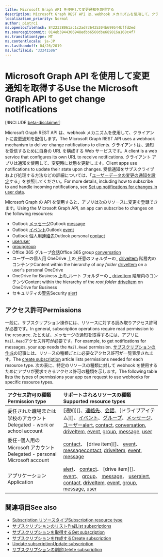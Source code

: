 ```yaml
---
title: Microsoft Graph API を使用して変更通知を取得する
description: Microsoft Graph REST API は、webhook メカニズムを使用して、クライアントに変更通知を配信します。 クライアントは、通知を受信するために自身の URL を構成する Web サービスです。 クライアント アプリは通知を使用して、変更時に状態を更新します。 受信通知をサブスクライブおよび処理する方法などの詳細については、「ユーザーデータの変更の通知を設定する」を参照してください。
localization_priority: Normal
author: piotrci
ms.openlocfilehash: 8422328061ac1c2ad736435204b699544bffd2ed
ms.sourcegitcommit: 014eb3944306948edbb6560dbe689816a168c4f7
ms.translationtype: MT
ms.contentlocale: ja-JP
ms.lasthandoff: 04/26/2019
ms.locfileid: "33341506"
---
```

# <a name="use-the-microsoft-graph-api-to-get-change-notifications"></a><span data-ttu-id="8fb87-106">Microsoft Graph API を使用して変更通知を取得する</span><span class="sxs-lookup"><span data-stu-id="8fb87-106">Use the Microsoft Graph API to get change notifications</span></span>

[!INCLUDE [beta-disclaimer](../../includes/beta-disclaimer.md)]

<span data-ttu-id="8fb87-107">Microsoft Graph REST API は、webhook メカニズムを使用して、クライアントに変更通知を配信します。</span><span class="sxs-lookup"><span data-stu-id="8fb87-107">The Microsoft Graph REST API uses a webhook mechanism to deliver change notifications to clients.</span></span> <span data-ttu-id="8fb87-108">クライアントは、通知を受信するために自身の URL を構成する Web サービスです。</span><span class="sxs-lookup"><span data-stu-id="8fb87-108">A client is a web service that configures its own URL to receive notifications.</span></span> <span data-ttu-id="8fb87-109">クライアント アプリは通知を使用して、変更時に状態を更新します。</span><span class="sxs-lookup"><span data-stu-id="8fb87-109">Client apps use notifications to update their state upon changes.</span></span> <span data-ttu-id="8fb87-110">受信通知をサブスクライブおよび処理する方法などの詳細については、「[ユーザーデータの変更の通知を設定](/graph/webhooks)する」を参照してください。</span><span class="sxs-lookup"><span data-stu-id="8fb87-110">For more details, including how to subscribe to and handle incoming notifications, see [Set up notifications for changes in user data](/graph/webhooks).</span></span>

<span data-ttu-id="8fb87-111">Microsoft Graph の API を使用すると、アプリは次のリソースに変更を登録できます。</span><span class="sxs-lookup"><span data-stu-id="8fb87-111">Using the Microsoft Graph API, an app can subscribe to changes on the following resources:</span></span>

- <span data-ttu-id="8fb87-112">Outlook [メッセージ][]</span><span class="sxs-lookup"><span data-stu-id="8fb87-112">Outlook [message][]</span></span>
- <span data-ttu-id="8fb87-113">Outlook [イベント][]</span><span class="sxs-lookup"><span data-stu-id="8fb87-113">Outlook [event][]</span></span>
- <span data-ttu-id="8fb87-114">Outlook 個人用[連絡先][]</span><span class="sxs-lookup"><span data-stu-id="8fb87-114">Outlook personal [contact][]</span></span>
- <span data-ttu-id="8fb87-115">[user][]</span><span class="sxs-lookup"><span data-stu-id="8fb87-115">[user][]</span></span>
- <span data-ttu-id="8fb87-116">[group][]</span><span class="sxs-lookup"><span data-stu-id="8fb87-116">[group][]</span></span>
- <span data-ttu-id="8fb87-117">Office 365 グループ[会話][]</span><span class="sxs-lookup"><span data-stu-id="8fb87-117">Office 365 group [conversation][]</span></span>
- <span data-ttu-id="8fb87-118">ユーザーの個人用 OneDrive 上の_任意のフォルダーの_ [driveItem][] 階層内のコンテンツ</span><span class="sxs-lookup"><span data-stu-id="8fb87-118">Content within the hierarchy of _any folder_ [driveItem][] on a user's personal OneDrive</span></span>
- <span data-ttu-id="8fb87-119">OneDrive for Business 上の_ルート フォルダーの _ [driveItem][] 階層内のコンテンツ</span><span class="sxs-lookup"><span data-stu-id="8fb87-119">Content within the hierarchy of the _root folder_ [driveItem][] on OneDrive for Business</span></span>
- <span data-ttu-id="8fb87-120">セキュリティの[警告][]</span><span class="sxs-lookup"><span data-stu-id="8fb87-120">Security [alert][]</span></span>

## <a name="permissions"></a><span data-ttu-id="8fb87-121">アクセス許可</span><span class="sxs-lookup"><span data-stu-id="8fb87-121">Permissions</span></span>

<span data-ttu-id="8fb87-122">一般に、サブスクリプション操作には、リソースに対する読み取りアクセス許可が必要です。</span><span class="sxs-lookup"><span data-stu-id="8fb87-122">In general, subscription operations require read permission to the resource.</span></span> <span data-ttu-id="8fb87-123">たとえば、メッセージの通知を取得するには、アプリに`Mail.Read`アクセス許可が必要です。</span><span class="sxs-lookup"><span data-stu-id="8fb87-123">For example, to get notifications for messages, your app needs the `Mail.Read` permission.</span></span> <span data-ttu-id="8fb87-124">[サブスクリプションの作成](../api/subscription-post-subscriptions.md)の記事には、リソースの種類ごとに必要なアクセス許可が一覧表示されます。</span><span class="sxs-lookup"><span data-stu-id="8fb87-124">The [create subscription](../api/subscription-post-subscriptions.md) article lists permissions needed for each resource type.</span></span> <span data-ttu-id="8fb87-125">次の表に、特定のリソースの種類に対して webhook を使用するためにアプリが要求できるアクセス許可の種類を示します。</span><span class="sxs-lookup"><span data-stu-id="8fb87-125">The following table lists the types of permissions your app can request to use webhooks for specific resource types.</span></span>

| <span data-ttu-id="8fb87-126">アクセス許可の種類</span><span class="sxs-lookup"><span data-stu-id="8fb87-126">Permission type</span></span>                        | <span data-ttu-id="8fb87-127">サポートされるリソースの種類</span><span class="sxs-lookup"><span data-stu-id="8fb87-127">Supported resource types</span></span>                                                      |
| :------------------------------------- | :------------------------------------------------------------------------------------ |
| <span data-ttu-id="8fb87-128">委任された職場または学校のアカウント</span><span class="sxs-lookup"><span data-stu-id="8fb87-128">Delegated - work or school account</span></span>     | <span data-ttu-id="8fb87-129">[通知][]、[連絡先][]、[会話][]、[ドライブアイテム][]、[イベント][]、[グループ][]、[メッセージ][]、[ユーザー][]</span><span class="sxs-lookup"><span data-stu-id="8fb87-129">[alert][], [contact][], [conversation][], [driveItem][], [event][], [group][], [message][], [user][]</span></span>|
| <span data-ttu-id="8fb87-130">委任-個人用の Microsoft アカウント</span><span class="sxs-lookup"><span data-stu-id="8fb87-130">Delegated - personal Microsoft account</span></span> | <span data-ttu-id="8fb87-131">[contact][]、 [drive item][]、 [event][]、 [message][]</span><span class="sxs-lookup"><span data-stu-id="8fb87-131">[contact][], [driveItem][], [event][], [message][]</span></span>                                        |
| <span data-ttu-id="8fb87-132">アプリケーション</span><span class="sxs-lookup"><span data-stu-id="8fb87-132">Application</span></span>                            | <span data-ttu-id="8fb87-133">[alert][]、 [contact][]、 [drive item][]、 [event][]、 [group][]、 [message][]、 [user][]</span><span class="sxs-lookup"><span data-stu-id="8fb87-133">[alert][], [contact][], [driveItem][], [event][], [group][], [message][], [user][]</span></span>|

## <a name="see-also"></a><span data-ttu-id="8fb87-134">関連項目</span><span class="sxs-lookup"><span data-stu-id="8fb87-134">See also</span></span>

- [<span data-ttu-id="8fb87-135">Subscription リソースタイプ</span><span class="sxs-lookup"><span data-stu-id="8fb87-135">Subscription resource type</span></span>](subscription.md)
- [<span data-ttu-id="8fb87-136">サブスクリプションのリスト作成</span><span class="sxs-lookup"><span data-stu-id="8fb87-136">List subscriptions</span></span>](../api/subscription-list.md)
- [<span data-ttu-id="8fb87-137">サブスクリプションを取得する</span><span class="sxs-lookup"><span data-stu-id="8fb87-137">Get subscription</span></span>](../api/subscription-get.md)
- [<span data-ttu-id="8fb87-138">サブスクリプションを作成する</span><span class="sxs-lookup"><span data-stu-id="8fb87-138">Create subscription</span></span>](../api/subscription-post-subscriptions.md)
- [<span data-ttu-id="8fb87-139">Update subscription</span><span class="sxs-lookup"><span data-stu-id="8fb87-139">Update subscription</span></span>](../api/subscription-update.md)
- [<span data-ttu-id="8fb87-140">サブスクリプションの削除</span><span class="sxs-lookup"><span data-stu-id="8fb87-140">Delete subscription</span></span>](../api/subscription-delete.md)

[連絡先]: ./contact.md
[contact]: ./contact.md
[会話]: ./conversation.md
[conversation]: ./conversation.md
[driveItem]: ./driveitem.md
[イベント]: ./event.md
[event]: ./event.md
[グループ]: ./group.md
[group]: ./group.md
[メッセージ]: ./message.md
[message]: ./message.md
[ユーザー]: ./user.md
[user]: ./user.md
[警告]: ./alert.md
[alert]: ./alert.md
